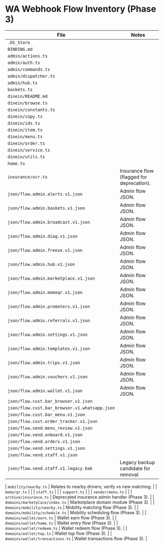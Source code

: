 # WA Webhook Flow Inventory (Phase 3)

| File                                          | Notes                                     |
| --------------------------------------------- | ----------------------------------------- |
| `.DS_Store`                                   |                                           |
| `BINDING.md`                                  |                                           |
| `admin/actions.ts`                            |                                           |
| `admin/auth.ts`                               |                                           |
| `admin/commands.ts`                           |                                           |
| `admin/dispatcher.ts`                         |                                           |
| `admin/hub.ts`                                |                                           |
| `baskets.ts`                                  |                                           |
| `dinein/README.md`                            |                                           |
| `dinein/browse.ts`                            |                                           |
| `dinein/constants.ts`                         |                                           |
| `dinein/copy.ts`                              |                                           |
| `dinein/ids.ts`                               |                                           |
| `dinein/item.ts`                              |                                           |
| `dinein/menu.ts`                              |                                           |
| `dinein/order.ts`                             |                                           |
| `dinein/service.ts`                           |                                           |
| `dinein/utils.ts`                             |                                           |
| `home.ts`                                     |                                           |
| `insurance/ocr.ts`                            | Insurance flow (flagged for deprecation). |
| `json/flow.admin.alerts.v1.json`              | Admin flow JSON.                          |
| `json/flow.admin.baskets.v1.json`             | Admin flow JSON.                          |
| `json/flow.admin.broadcast.v1.json`           | Admin flow JSON.                          |
| `json/flow.admin.diag.v1.json`                | Admin flow JSON.                          |
| `json/flow.admin.freeze.v1.json`              | Admin flow JSON.                          |
| `json/flow.admin.hub.v1.json`                 | Admin flow JSON.                          |
| `json/flow.admin.marketplace.v1.json`         | Admin flow JSON.                          |
| `json/flow.admin.momoqr.v1.json`              | Admin flow JSON.                          |
| `json/flow.admin.promoters.v1.json`           | Admin flow JSON.                          |
| `json/flow.admin.referrals.v1.json`           | Admin flow JSON.                          |
| `json/flow.admin.settings.v1.json`            | Admin flow JSON.                          |
| `json/flow.admin.templates.v1.json`           | Admin flow JSON.                          |
| `json/flow.admin.trips.v1.json`               | Admin flow JSON.                          |
| `json/flow.admin.vouchers.v1.json`            | Admin flow JSON.                          |
| `json/flow.admin.wallet.v1.json`              | Admin flow JSON.                          |
| `json/flow.cust.bar_browser.v1.json`          |                                           |
| `json/flow.cust.bar_browser.v1.whatsapp.json` |                                           |
| `json/flow.cust.bar_menu.v1.json`             |                                           |
| `json/flow.cust.order_tracker.v1.json`        |                                           |
| `json/flow.vend.menu_review.v1.json`          |                                           |
| `json/flow.vend.onboard.v1.json`              |                                           |
| `json/flow.vend.orders.v1.json`               |                                           |
| `json/flow.vend.settings.v1.json`             |                                           |
| `json/flow.vend.staff.v1.json`                |                                           |
| `json/flow.vend.staff.v1.legacy.bak`          | Legacy backup candidate for removal.      |

| `mobility/nearby.ts` | Relates to nearby drivers; verify vs new matching. | |
`momo/qr.ts` | | | `staff.ts` | | | `support.ts` | | | `vendor/menu.ts` | | |
`archive/insurance.ts` | Deprecated insurance admin handler (Phase 3). | |
`domains/marketplace/index.ts` | Marketplace domain module (Phase 3). | |
`domains/mobility/nearby.ts` | Mobility matching flow (Phase 3). | |
`domains/mobility/schedule.ts` | Mobility scheduling flow (Phase 3). | |
`domains/wallet/earn.ts` | Wallet earn flow (Phase 3). | |
`domains/wallet/home.ts` | Wallet entry flow (Phase 3). | |
`domains/wallet/redeem.ts` | Wallet redeem flow (Phase 3). | |
`domains/wallet/top.ts` | Wallet top flow (Phase 3). | |
`domains/wallet/transactions.ts` | Wallet transactions flow (Phase 3). |
